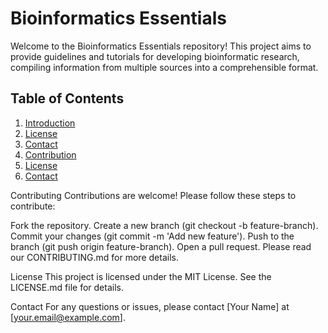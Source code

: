 # Bioinformatics Essentials

Welcome to the Bioinformatics Essentials repository! This project aims to provide guidelines and tutorials for developing bioinformatic research, compiling information from multiple sources into a comprehensible format.

## Table of Contents
1. [Introduction](#introduction)
2. [License](#license)
3. [Contact](#contact)
4. [Contribution](#contribution)
5. [License](#license)
6. [Contact](#contact)


Contributing
Contributions are welcome! Please follow these steps to contribute:

Fork the repository.
Create a new branch (git checkout -b feature-branch).
Commit your changes (git commit -m 'Add new feature').
Push to the branch (git push origin feature-branch).
Open a pull request.
Please read our CONTRIBUTING.md for more details.

License
This project is licensed under the MIT License. See the LICENSE.md file for details.

Contact
For any questions or issues, please contact [Your Name] at [your.email@example.com].
